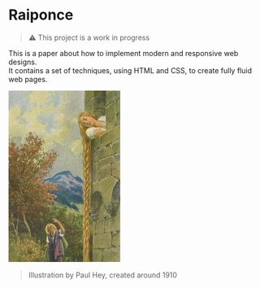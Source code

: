 # Raiponce

> ⚠ This project is a work in progress

This is a paper about how to implement modern and responsive web designs.<br>
It contains a set of techniques, using HTML and CSS, to create fully fluid web pages.

![](media/220px-Rapunzel-Paul-Hey.jpg?raw=true "")

> Illustration by Paul Hey, created around 1910
